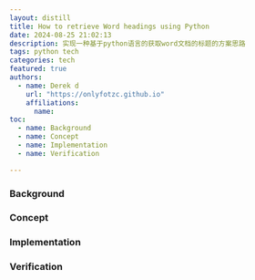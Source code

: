 ```yaml
---
layout: distill
title: How to retrieve Word headings using Python
date: 2024-08-25 21:02:13
description: 实现一种基于python语言的获取word文档的标题的方案思路
tags: python tech
categories: tech
featured: true
authors:
  - name: Derek d
    url: "https://onlyfotzc.github.io"
    affiliations:
      name: 
toc:
  - name: Background
  - name: Concept
  - name: Implementation
  - name: Verification

--- 
```



### Background
### Concept
### Implementation
### Verification
